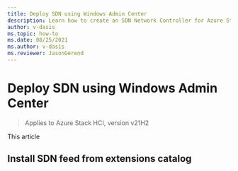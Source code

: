 ```yaml
---
title: Deploy SDN using Windows Admin Center
description: Learn how to create an SDN Network Controller for Azure Stack HCI using Windows Admin Center
author: v-dasis
ms.topic: how-to
ms.date: 08/25/2021
ms.author: v-dasis
ms.reviewer: JasonGerend
---
```


# Deploy SDN using Windows Admin Center

> Applies to Azure Stack HCI, version v21H2

This article

## Install SDN feed from extensions catalog